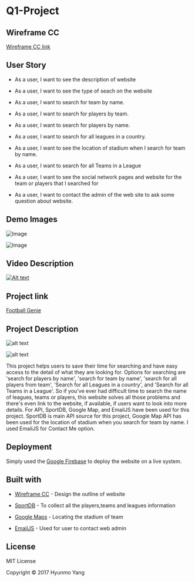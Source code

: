 # Q1-Project

## Wireframe CC

[Wireframe CC link](https://wireframe.cc/pro/pp/cfe7c615e95350)

## User Story

* As a user, I want to see the description of website

* As a user, I want to see the type of seach on the website

* As a user, I want to search for team by name.

* As a user, I want to search for players by team.

* As a user, I want to search for players by name.

* As a user, I want to search for all leagues in a country.

* As a user, I want to see the location of stadium when I search for team by name.

* As a user, I want to search for all Teams in a League

* As a user, I want to see the social network pages and website for the team or players that I searched for

* As a user, I want to contact the admin of the web site to ask some question about website.

## Demo Images

![Image](https://github.com/yhmgood0130/Q1-Project/blob/master/assets/images/main_web.png)

![Image](https://github.com/yhmgood0130/Q1-Project/blob/master/assets/images/contact_me.png)

## Video Description

[![Alt text](https://img.youtube.com/vi/c6ah8slenzM/0.jpg)](https://youtu.be/c6ah8slenzM)

## Project link

[Football Genie](https://football-genie.firebaseapp.com/)

## Project Description

![alt text](https://github.com/yhmgood0130/Q1-Project/blob/master/assets/images/main_web.png)

![alt text](https://github.com/yhmgood0130/Q1-Project/blob/master/assets/images/contact_me.png)

This project helps users to save their time for searching and have easy access to the detail of what they are looking for. Options for searching are 'search for players by name', 'search for team by name', 'search for all players from team', 'Search for all Leagues in a country', and 'Search for all Teams in a League'. So if you've ever had difficult time to search the name of leagues, teams or players, this website solves all those problems and there's even link to the website, if available, if users want to look into more details. For API, SportDB, Google Map, and EmailJS have been used for this project. SportDB is main API source for this project, Google Map API has been used for the location of stadium when you search for team by name. I used EmailJS for Contact Me option.

## Deployment

Simply used the [Google Firebase](https://firebase.google.com/) to deploy the website on a live system.

## Built with

* [Wireframe CC](https://wireframe.cc/) - Design the outline of website

* [SportDB](http://www.thesportsdb.com/) - To collect all the players,teams and leagues information

* [Google Maps](https://developers.google.com/maps/documentation/javascript/) - Locating the stadium of team

* [EmailJS](http://www.emailjs.com/) - Used for user to contact web admin

## License

MIT License

Copyright © 2017 Hyunmo Yang
